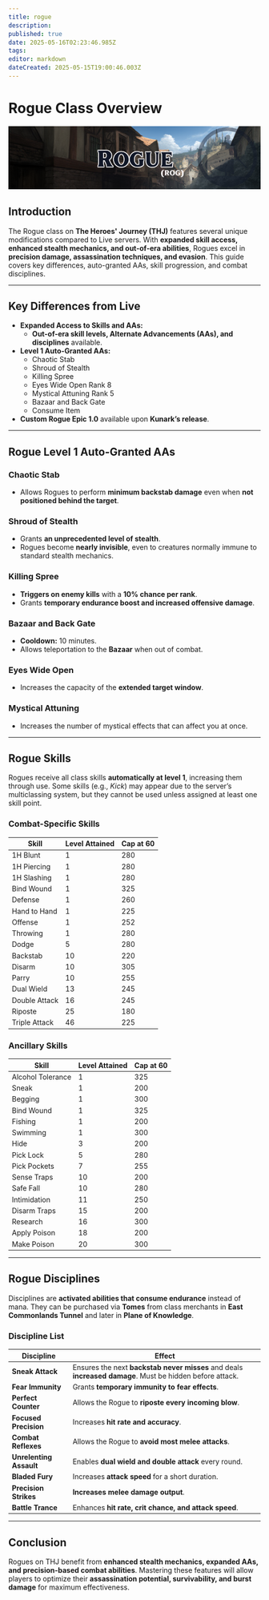 ```yaml
---
title: rogue
description: 
published: true
date: 2025-05-16T02:23:46.985Z
tags: 
editor: markdown
dateCreated: 2025-05-15T19:00:46.003Z
---
```


# Rogue Class Overview

![](/roguepage.png)

## Introduction

The Rogue class on **The Heroes' Journey (THJ)** features several unique modifications compared to Live servers. With **expanded skill access, enhanced stealth mechanics, and out-of-era abilities**, Rogues excel in **precision damage, assassination techniques, and evasion**. This guide covers key differences, auto-granted AAs, skill progression, and combat disciplines.

---

## Key Differences from Live

-   **Expanded Access to Skills and AAs:**
    -   **Out-of-era skill levels, Alternate Advancements (AAs), and disciplines** available.
-   **Level 1 Auto-Granted AAs:**
    -   Chaotic Stab
    -   Shroud of Stealth
    -   Killing Spree
    -   Eyes Wide Open Rank 8
    -   Mystical Attuning Rank 5
    -   Bazaar and Back Gate
    -   Consume Item
-   **Custom Rogue Epic 1.0** available upon **Kunark’s release**.

---

## Rogue Level 1 Auto-Granted AAs

### Chaotic Stab

-   Allows Rogues to perform **minimum backstab damage** even when **not positioned behind the target**.

### Shroud of Stealth

-   Grants **an unprecedented level of stealth**.
-   Rogues become **nearly invisible**, even to creatures normally immune to standard stealth mechanics.

### Killing Spree

-   **Triggers on enemy kills** with a **10% chance per rank**.
-   Grants **temporary endurance boost and increased offensive damage**.

### Bazaar and Back Gate

-   **Cooldown:** 10 minutes.
-   Allows teleportation to the **Bazaar** when out of combat.

### Eyes Wide Open

-   Increases the capacity of the **extended target window**.

### Mystical Attuning

-   Increases the number of mystical effects that can affect you at once.

---

## Rogue Skills

Rogues receive all class skills **automatically at level 1**, increasing them through use. Some skills (e.g., *Kick*) may appear due to the server’s multiclassing system, but they cannot be used unless assigned at least one skill point.

### Combat-Specific Skills

| Skill | Level Attained | Cap at 60 |
| --- | --- | --- |
| 1H Blunt | 1   | 280 |
| 1H Piercing | 1   | 280 |
| 1H Slashing | 1   | 280 |
| Bind Wound | 1   | 325 |
| Defense | 1   | 260 |
| Hand to Hand | 1   | 225 |
| Offense | 1   | 252 |
| Throwing | 1   | 280 |
| Dodge | 5   | 280 |
| Backstab | 10  | 220 |
| Disarm | 10  | 305 |
| Parry | 10  | 255 |
| Dual Wield | 13  | 245 |
| Double Attack | 16  | 245 |
| Riposte | 25  | 180 |
| Triple Attack | 46  | 225 |

### Ancillary Skills

| Skill | Level Attained | Cap at 60 |
| --- | --- | --- |
| Alcohol Tolerance | 1   | 325 |
| Sneak | 1   | 200 |
| Begging | 1   | 300 |
| Bind Wound | 1   | 325 |
| Fishing | 1   | 200 |
| Swimming | 1   | 300 |
| Hide | 3   | 200 |
| Pick Lock | 5   | 280 |
| Pick Pockets | 7   | 255 |
| Sense Traps | 10  | 200 |
| Safe Fall | 10  | 280 |
| Intimidation | 11  | 250 |
| Disarm Traps | 15  | 200 |
| Research | 16  | 300 |
| Apply Poison | 18  | 200 |
| Make Poison | 20  | 300 |

---

## Rogue Disciplines

Disciplines are **activated abilities that consume endurance** instead of mana. They can be purchased via **Tomes** from class merchants in **East Commonlands Tunnel** and later in **Plane of Knowledge**.

### Discipline List

| Discipline | Effect |
| --- | --- |
| **Sneak Attack** | Ensures the next **backstab never misses** and deals **increased damage**. Must be hidden before attack. |
| **Fear Immunity** | Grants **temporary immunity to fear effects**. |
| **Perfect Counter** | Allows the Rogue to **riposte every incoming blow**. |
| **Focused Precision** | Increases **hit rate and accuracy**. |
| **Combat Reflexes** | Allows the Rogue to **avoid most melee attacks**. |
| **Unrelenting Assault** | Enables **dual wield and double attack** every round. |
| **Bladed Fury** | Increases **attack speed** for a short duration. |
| **Precision Strikes** | **Increases melee damage output**. |
| **Battle Trance** | Enhances **hit rate, crit chance, and attack speed**. |

---

## Conclusion

Rogues on THJ benefit from **enhanced stealth mechanics, expanded AAs, and precision-based combat abilities**. Mastering these features will allow players to optimize their **assassination potential, survivability, and burst damage** for maximum effectiveness.